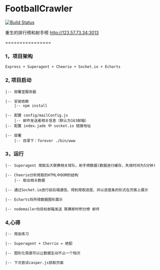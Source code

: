 # FootballCrawler

[![Build Status](https://travis-ci.org/DavidCai1993/VividFootball.svg?branch=master)](https://travis-ci.org/DavidCai1993/VividFootball)

重生的排行榜和射手榜
http://123.57.73.34:3013
 
================

### 1，项目架构
    Express + Superagent + Cheerio + Socket.io + Echarts

### 2, 项目启动
    |-- 部署至服务器

    |-- 安装依赖
        |-- npm install
  	    
    |-- 配置 config/mailConfig.js 
        |-- 邮件发送者相关信息（默认为163邮箱）
    |-- 配置 index.jade 中 socket.io 链接地址    
   
    |-- 部署
        |-- 目录下：forever ./bin/www

### 3，运行
  	|-- Superagent 爬取五大联赛相关球队，射手榜数据(数据进行缓存，失效时间为5分钟)

  	|-- Cheerio分析爬取的HTML中DOM的结构
  	    |-- 取出相关数据
  	    
  	|-- 通过Socket.io进行前后端通信，得到爬取进度，并以进度条的形式在页面上展示    

  	|-- Echarts将所得数据图形展示
  	
  	|-- nodemailer向目标邮箱发送 联赛即时积分榜 邮件


### 4,心得
	|-- 爬虫练习
	
	|-- Superagent + Cherrio = 绝配
	
	|-- 图形化简直可以让数据生动不止一个档次
	
	|-- 下次尝试casper.js获取页面


